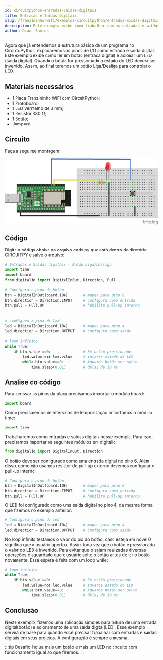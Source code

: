 ```yaml
---
id: circuitpython-entradas-saidas-digitais
title: Entradas e Saídas Digitais
slug: /franzininho-wifi/exemplos-circuitpython/entradas-saidas-digitais
description: Este exemplo exibe como trabalhar com as entradas e saídas digitais na Franzininho WiFi
author: Diana Santos
---
```


Agora que já entendemos a estrutura básica de um programa no CircuitoPython, exploraremos os pinos de I/O como entrada e saída digital. Este exemplo exibe como ler um botão (entrada digital) e acionar um LED (saída digital). Quando o botão for pressionado o estado do LED deverá ser invertido. Assim, ao final teremos um botão Liga/Desliga para controlar o LED.

## Materiais necessários

- 1 Placa Franzininho WiFi com CircuitPython;
- 1 Protoboard;
- 1 LED vermelho de 3 mm;
- 1 Resistor 330 Ω;
- 1 Botão;
- Jumpers.


## Circuito

Faça a seguinte montagem:


![Circuito Entrada e Saida digital](img/entradas-saidas-digitais/00-circuito.png)

## Código

Digite o código abaixo no arquivo code.py que está dentro do diretório CIRCUITPY e salve o arquivo:

```python
# Entradas e Saídas digitais - Botão Liga/Desliga
import time
import board
from digitalio import DigitalInOut, Direction, Pull

# Configura o pino do botão
btn = DigitalInOut(board.IO6)      	# mapea para pino 6 
btn.direction = Direction.INPUT  	# configura como entrada
btn.pull = Pull.UP                  # habilita pull-up interno


# Configura o pino do led
led = DigitalInOut(board.IO4)       # mapea para pino 4 
led.direction = Direction.OUTPUT   	# configura como saída

# loop infinito
while True:
	if btn.value ==0:			   	# Se botão pressionado                
		led.value=not led.value		# inverte estado do LED
		while btn.value==0:			# Aguarda botão ser solto
			time.sleep(0.01)		# delay de 10 ms
```

## Análise do código

Para acessar os pinos da placa precisamos importar o módulo board:
```python
import board
```

Como precisaremos de intervalos de temporização importamos o módulo time:
```python
import time
```

Trabalharemos como entradas e saídas digitais nesse exemplo. Para isso, precisamos importar os seguintes módulos em digitalio:
```python
from digitalio import DigitalInOut, Direction
```

O botão deve ser configurado como uma entrada digital no pino 6. Além disso, como não usamos resistor de pull-up externo devemos configurar o pull-up interno:
```python
# Configura o pino do botão
btn = DigitalInOut(board.IO6)      	# mapea para pino 6 
btn.direction = Direction.INPUT  	# configura como entrada
btn.pull = Pull.UP                  # habilita pull-up interno
```

O LED foi configurado como uma saída digital no pino 4, da mesma forma que fizemos no exemplo anterior:
```python
# Configura o pino do led
led = DigitalInOut(board.IO4)       # mapea para pino 4 
led.direction = Direction.OUTPUT   	# configura como saída
```

No loop infinito testamos o valor do pio do botão, caso esteja em novel 0 significa que o usuário apertou. Assim toda vez que o botão é pressionado o valor do LED é invertido. Para evitar que o sejam realizadas diversas operações é aguardado que o usuário solte o botão antes de ler o botão novamente. Essa espera é feita com um loop 
while:

```python
# loop infinito
while True:
	if btn.value ==0:			   	# Se botão pressionado                
		led.value=not led.value		# inverte estado do LED
		while btn.value==0:			# Aguarda botão ser solto
			time.sleep(0.01)		# delay de 10 ms
```

## Conclusão

Neste exemplo, fizemos uma aplicação simples para leitura de uma entrada digital(botão) e acionamento de uma saída digital(LED). Esse exemplo servirá de base para quando você precisar trabalhar com entradas e saídas digitais em seus projetos. A configuração é sempre a mesma.

:::tip Desafio
Inclua mais um botão e mais um LED no circuito com funcionamento igual ao que fizemos.
:::
